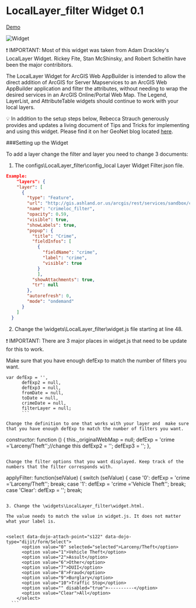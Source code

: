 LocalLayer_filter Widget 0.1
==

<a href="http://gis.ashland.or.us/demo3/" target="_blank">Demo</a>

<img src="http://gis.ashland.or.us/demo3/images/widget.PNG" alt="Widget">

:exclamation: IMPORTANT: Most of this widget was taken from Adam Drackley's LocalLayer Widget. 
Rickey Fite, Stan McShinsky, and Robert Scheitlin have been the major contribitors. 


The LocalLayer Widget for ArcGIS Web AppBuilder is intended to allow the direct addition of ArcGIS for Server Mapservices to an ArcGIS Web AppBuilder application and filter the attributes, without needing to wrap the desired services in an ArcGIS Online/Portal Web Map.  The Legend, LayerList, and AttributeTable widgets should continue to work with your local layers.

:bulb: In addition to the setup steps below, Rebecca Strauch generously provides and updates a living document of Tips and Tricks for implementing and using this widget.  Please find it on her GeoNet blog located [here](https://geonet.esri.com/blogs/myAlaskaGIS/2015/02/04/tips-for-using-the-custom-locallayer-widget-with-wab-dev-edition).


###Setting up the Widget

 
To add a layer change the filter and layer you need to change 3 documents: 
1. The configs\LocalLayer_filter\config_local Layer Widget Filter.json file.
```json
Example:
	"layers": {
    "layer": [
      {
        "type": "Feature",
        "url": "http://gis.ashland.or.us/arcgis/rest/services/sandbox/crimeloc/MapServer/2",
        "name": "crimeloc_filter",
        "opacity": 0.59,
        "visible": true,
        "showLabels": true,
        "popup": {
          "title": "Crime",
          "fieldInfos": [
            {
              "fieldName": "crime",
              "label": "crime",
              "visible": true
            }     
            ],
          "showAttachments": true,
          "tr": null
        },
        "autorefresh": 0,
        "mode": "ondemand"
      }
    ]
  }
```
2. Change the \widgets\LocalLayer_filter\widget.js file starting at line 48.

:exclamation: IMPORTANT: There are 3 major places in widget.js that need to be update for this to work. 

Make sure that you have enough defExp to match the number of filters you want. 
```
var defExp = '',
      defExp2 = null,
      defExp3 = null,
      fromDate = null,
      toDate = null,
      crimeDate = null,
      filterLayer = null;
      ```
      
Change the definition to one that works with your layer and  make sure that you have enough defExp to match the number of filters you want.    
  ```
  constructor: function () {
        this._originalWebMap = null;
        defExp = 'crime =\'Larceny/Theft\'';//change this
        defExp2 = '';
        defExp3 = '';
      },    
  ```
  
  Change the filter options that you want displayed. Keep track of the numbers that the filter corresponds with.
   ``` 
  applyFilter: function(selValue) {
        switch (selValue) {
        case '0':
          defExp = 'crime =\'Larceny/Theft\'';
          break;
        case '1':
          defExp = 'crime =\'Vehicle Theft\'';
          break;
        case 'Clear':
          defExp = '';
          break;
  ```
  
  3. Change the \widgets\LocalLayer_filter\widget.html.
  
  The value needs to match the value in widget.js. It does not matter what your label is. 


   ``` 
    <select data-dojo-attach-point="s122" data-dojo-type="dijit/form/Select">
          <option value="0" selected="selected">Larceny/Theft</option>
          <option value="1">Vehicle Theft</option>
          <option value="2">Assult</option>
          <option value="6">Other</option>
          <option value="7">DUII</option>
          <option value="8">Fraud</option>
          <option value="9">Burglary</option>
          <option value="10">Traffic Stop</option>
          <option value="" disabled="true">----------</option>
          <option value="Clear">All</option>
        </select>
      ```  
        
  
  
